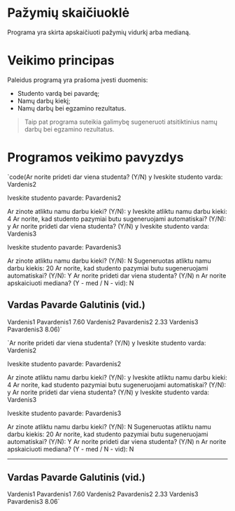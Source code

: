 # Pažymių skaičiuoklė #

Programa yra skirta apskaičiuoti pažymių vidurkį arba medianą.

# Veikimo principas #

Paleidus programą yra prašoma įvesti duomenis:

* Studento vardą bei pavardę;
* Namų darbų kiekį;
* Namų darbų bei egzamino rezultatus.

> Taip pat programa suteikia galimybę sugeneruoti atsitiktinius namų darbų bei egzamino rezultatus.

# Programos veikimo pavyzdys #

`code(Ar norite prideti dar viena studenta? (Y/N) y
Iveskite studento varda: Vardenis2

Iveskite studento pavarde: Pavardenis2

Ar zinote atliktu namu darbu kieki? (Y/N): y
Iveskite atliktu namu darbu kieki: 4
Ar norite, kad studento pazymiai butu sugeneruojami automatiskai? (Y/N): y
Ar norite prideti dar viena studenta? (Y/N) y
Iveskite studento varda: Vardenis3

Iveskite studento pavarde: Pavardenis3

Ar zinote atliktu namu darbu kieki? (Y/N): N
Sugeneruotas atliktu namu darbu kiekis: 20
Ar norite, kad studento pazymiai butu sugeneruojami automatiskai? (Y/N): Y
Ar norite prideti dar viena studenta? (Y/N) n
Ar norite apskaiciuoti mediana? (Y - med / N - vid): N





Vardas    Pavarde        Galutinis (vid.)
------------------------------------------------
Vardenis1 Pavardenis1    7.60
Vardenis2 Pavardenis2    2.33
Vardenis3 Pavardenis3    8.06)`

`Ar norite prideti dar viena studenta? (Y/N) y
Iveskite studento varda: Vardenis2

Iveskite studento pavarde: Pavardenis2

Ar zinote atliktu namu darbu kieki? (Y/N): y
Iveskite atliktu namu darbu kieki: 4
Ar norite, kad studento pazymiai butu sugeneruojami automatiskai? (Y/N): y
Ar norite prideti dar viena studenta? (Y/N) y
Iveskite studento varda: Vardenis3

Iveskite studento pavarde: Pavardenis3

Ar zinote atliktu namu darbu kieki? (Y/N): N
Sugeneruotas atliktu namu darbu kiekis: 20
Ar norite, kad studento pazymiai butu sugeneruojami automatiskai? (Y/N): Y
Ar norite prideti dar viena studenta? (Y/N) n
Ar norite apskaiciuoti mediana? (Y - med / N - vid): N


------------------


Vardas    Pavarde        Galutinis (vid.)
------------------------------------------------
Vardenis1 Pavardenis1    7.60
Vardenis2 Pavardenis2    2.33
Vardenis3 Pavardenis3    8.06`

